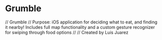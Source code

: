 # Grumble

//  Grumble
//  Purpose: iOS application for deciding what to eat, and finding it nearby! Includes full map functionality and a custom gesture recognizer for swiping through food options
//
//  Created by Luis Juarez
